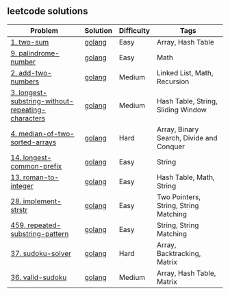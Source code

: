 ## leetcode solutions

|Problem|Solution|Difficulty|Tags|
|-|-|-|-|
| [1. two-sum](https://leetcode.com/problems/two-sum/) | [golang](/leetcode/two-sum.go) | Easy | Array, Hash Table |
| [9. palindrome-number](https://leetcode.com/problems/palindrome-number/) | [golang](/leetcode/palindrome-number.go) | Easy | Math |
| [2. add-two-numbers](https://leetcode.com/problems/add-two-numbers/) | [golang](/leetcode/add-two-numbers.go) | Medium | Linked List, Math, Recursion |
| [3. longest-substring-without-repeating-characters](https://leetcode.com/problems/longest-substring-without-repeating-characters/) | [golang](/leetcode/longest-substring-without-repeating-characters.go) | Medium | Hash Table, String, Sliding Window |
| [4. median-of-two-sorted-arrays](https://leetcode.com/problems/median-of-two-sorted-arrays/) | [golang](/leetcode/median-of-two-sorted-arrays.go) | Hard | Array, Binary Search, Divide and Conquer |
| [14. longest-common-prefix](https://leetcode.com/problems/longest-common-prefix/) | [golang](/leetcode/longest-common-prefix.go) | Easy | String |
| [13. roman-to-integer](https://leetcode.com/problems/roman-to-integer/) | [golang](/leetcode/roman-to-integer.go) | Easy | Hash Table, Math, String |
| [28. implement-strstr](https://leetcode.com/problems/implement-strstr/) | [golang](/leetcode/implement-strstr.go) | Easy | Two Pointers, String, String Matching |
| [459. repeated-substring-pattern](https://leetcode.com/problems/repeated-substring-pattern/) | [golang](/leetcode/repeated-substring-pattern.go) | Easy | String, String Matching |
| [37. sudoku-solver](https://leetcode.com/problems/sudoku-solver/) | [golang](/leetcode/sudoku-solver.go) | Hard | Array, Backtracking, Matrix |
| [36. valid-sudoku](https://leetcode.com/problems/valid-sudoku/) | [golang](/leetcode/valid-sudoku.go) | Medium | Array, Hash Table, Matrix |
